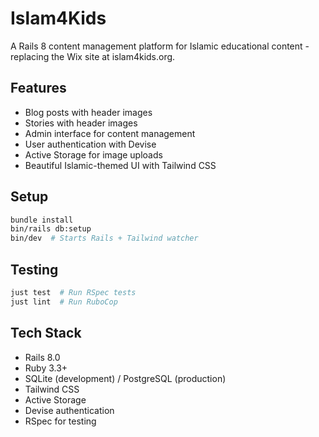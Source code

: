 # Islam4Kids

A Rails 8 content management platform for Islamic educational content - replacing the Wix site at islam4kids.org.

## Features

- Blog posts with header images
- Stories with header images
- Admin interface for content management
- User authentication with Devise
- Active Storage for image uploads
- Beautiful Islamic-themed UI with Tailwind CSS

## Setup

```bash
bundle install
bin/rails db:setup
bin/dev  # Starts Rails + Tailwind watcher
```

## Testing

```bash
just test  # Run RSpec tests
just lint  # Run RuboCop
```

## Tech Stack

- Rails 8.0
- Ruby 3.3+
- SQLite (development) / PostgreSQL (production)
- Tailwind CSS
- Active Storage
- Devise authentication
- RSpec for testing
